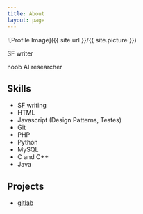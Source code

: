```yaml
---
title: About
layout: page
---
```

![Profile Image]({{ site.url }}/{{ site.picture }})

<p>SF writer</p>
<p>noob AI researcher</p>

<h2>Skills</h2>

<ul class="skill-list">
	<li>SF writing</li>
	<li>HTML</li>
	<li>Javascript (Design Patterns, Testes)</li>
	<li>Git</li>
	<li>PHP</li>
	<li>Python</li>
	<li>MySQL</li>
	<li>C and C++</li>
	<li>Java</li>
</ul>

<h2>Projects</h2>

<ul>
	<li><a href="https://gitlab.com/">gitlab</a></li>
</ul>
